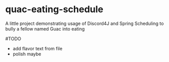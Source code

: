 # quac-eating-schedule
A little project demonstrating usage of Discord4J and Spring Scheduling to bully a fellow named Guac into eating

#TODO
- add flavor text from file
- polish maybe

